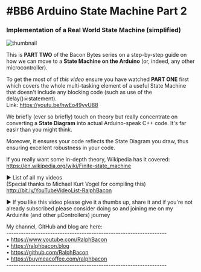 # #BB6 Arduino State Machine Part 2
### Implementation of a Real World State Machine (simplified)  
![thumbnail](https://user-images.githubusercontent.com/20911308/162998422-c4a258a1-9c86-4bc4-8a83-be374a3e7487.jpg)  

This is **PART TWO** of the Bacon Bytes series on a step-by-step guide on how we can move to a **State Machine on the Arduino** (or, indeed, any other microcontroller).

To get the most of of *this video* ensure you have watched **PART ONE** first which covers the whole multi-tasking element of a useful State Machine that doesn't include any blocking code (such as use of the delay()☠statement).  
Link: https://youtu.be/hwEo49yyU88  

We briefly (ever so briefly) touch on theory but really concentrate on converting a **State Diagram** into actual Arduino-speak C++ code. It's far easir than you might think.

Moreover, it ensures your code reflects the State Diagram you draw, thus ensuring excellent robustness in your code.  

If you really want some in-depth theory, Wikipedia has it covered:  
https://en.wikipedia.org/wiki/Finite-state_machine  

► List of all my videos  
(Special thanks to Michael Kurt Vogel for compiling this)  
http://bit.ly/YouTubeVideoList-RalphBacon  

► If you like this video please give it a thumbs up, share it and if you're not already subscribed please consider doing so and joining me on my Arduinite (and other μControllers) journey  

My channel, GitHub and blog are here:  
\------------------------------------------------------------------  
• https://www.youtube.com/RalphBacon  
• https://ralphbacon.blog  
• https://github.com/RalphBacon  
• https://buymeacoffee.com/ralphbacon  
\------------------------------------------------------------------
